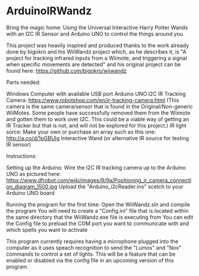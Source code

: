 # ArduinoIRWandz
Bring the magic home: Using the Universal Interactive Harry Potter Wands with an I2C IR Sensor and Arduino UNO to control the things around you. 

This project was heavily inspired and produced thanks to the work already done by bigokro and his WiiWandz project which, as he describes 
it, is "A project for tracking infrared inputs from a Wiimote, and triggering a signal when specific movements are detected" and his 
original project can be found here: https://github.com/bigokro/wiiwandz

Parts needed:

Windows Computer with available USB port
Arduino UNO
I2C IR Tracking Camera: https://www.robotshop.com/en/ir-tracking-camera.html 
   (This camera is the same camera/sensor that is found in the Original/Non-generic WiiMotes. Some people have successfully removed them 
   from the Wiimote and gotten them to work over I2C. This could be a viable way of getting an IR Tracker but that is not, and will 
   not be explored for this project.)
IR light sorce: Make your own or purchase an array such as this one: http://a.co/d/1pGBUIg
Interactive Wand (or alternative IR source for testing IR sensor)

Instructions:

Setting up the Arduino:
Wire the I2C IR tracking camera up to the Arduino UNO as pictured here: 
https://www.dfrobot.com/wiki/images/9/9a/Positioning_ir_camera_connection_diagram_1500.jpg
Upload the "Arduino_i2cReader.ino" scetch to your Arduino UNO board

Running the program for the first time:
Open the WiiWandz.sln and compile the program
You will need to create a "Config.ini" file that is located within the same directory that the WiiWandz.exe file is executing from
    You can edit the Config file to preload the COM port you want to communicate with and which spells you want to activate
    
    
This program currently requires having a microphone plugged into the computer as it uses speach recognition to send the "Lumos" and 
"Nox" commands to control a set of lights. This will be a feature that can be enabled or disabled via the config file in an upcoming 
version of this program.     
